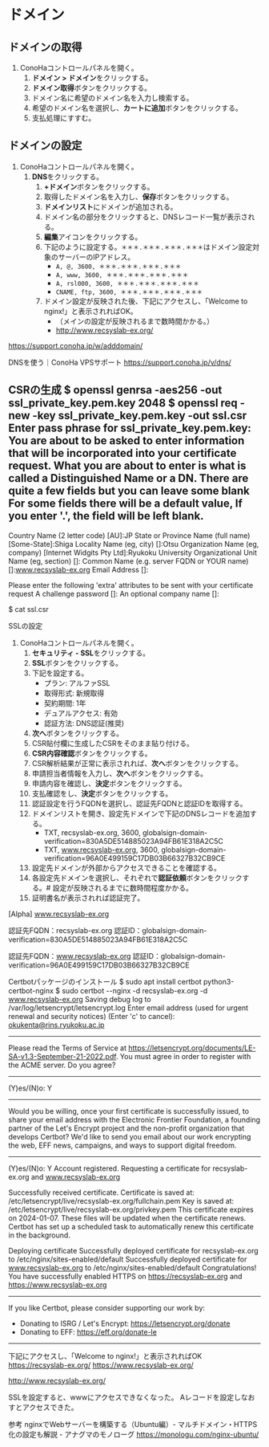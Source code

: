 # ドメイン

## ドメインの取得
1. ConoHaコントロールパネルを開く。
   1. **ドメイン > ドメイン**をクリックする。
   2. **ドメイン取得**ボタンをクリックする。
   3. ドメイン名に希望のドメイン名を入力し検索する。
   4. 希望のドメイン名を選択し、**カートに追加**ボタンをクリックする。
   5. 支払処理にすすむ。

## ドメインの設定
1. ConoHaコントロールパネルを開く。
   1. **DNS**をクリックする。
      1. **+ドメイン**ボタンをクリックする。
      2. 取得したドメイン名を入力し、**保存**ボタンをクリックする。
      3. **ドメインリスト**にドメインが追加される。
      4. ドメイン名の部分をクリックすると、DNSレコード一覧が表示される。
      5. **編集**アイコンをクリックする。
      6. 下記のように設定する。`＊＊＊.＊＊＊.＊＊＊.＊＊＊`はドメイン設定対象のサーバーのIPアドレス。
         - `A, @, 3600, ＊＊＊.＊＊＊.＊＊＊.＊＊＊`
         - `A, www, 3600, ＊＊＊.＊＊＊.＊＊＊.＊＊＊`
         - `A, rsl000, 3600, ＊＊＊.＊＊＊.＊＊＊.＊＊＊`
         - `CNAME, ftp, 3600, ＊＊＊.＊＊＊.＊＊＊.＊＊＊`
      7. ドメイン設定が反映された後、下記にアクセスし、「Welcome to nginx!」と表示されればOK。
         - （メインの設定が反映されるまで数時間かかる。）
         - http://www.recsyslab-ex.org/


https://support.conoha.jp/w/adddomain/

DNSを使う｜ConoHa VPSサポート
https://support.conoha.jp/v/dns/


CSRの生成
$ openssl genrsa -aes256 -out ssl_private_key.pem.key 2048
$ openssl req -new -key ssl_private_key.pem.key -out ssl.csr
Enter pass phrase for ssl_private_key.pem.key:
You are about to be asked to enter information that will be incorporated
into your certificate request.
What you are about to enter is what is called a Distinguished Name or a DN.
There are quite a few fields but you can leave some blank
For some fields there will be a default value,
If you enter '.', the field will be left blank.
-----
Country Name (2 letter code) [AU]:JP
State or Province Name (full name) [Some-State]:Shiga
Locality Name (eg, city) []:Otsu
Organization Name (eg, company) [Internet Widgits Pty Ltd]:Ryukoku University
Organizational Unit Name (eg, section) []:
Common Name (e.g. server FQDN or YOUR name) []:www.recsyslab-ex.org
Email Address []:

Please enter the following 'extra' attributes
to be sent with your certificate request
A challenge password []:
An optional company name []:


$ cat ssl.csr

SSLの設定

1. ConoHaコントロールパネルを開く。
   1. **セキュリティ - SSL**をクリックする。
   2. **SSL**ボタンをクリックする。
   3. 下記を設定する。
      - プラン: アルファSSL
      - 取得形式: 新規取得
      - 契約期間: 1年
      - デュアルアクセス: 有効
      - 認証方法: DNS認証(推奨)
   4. **次へ**ボタンをクリックする。
   5. CSR貼付欄に生成したCSRをそのまま貼り付ける。
   6. **CSR内容確認**ボタンをクリックする。
   7. CSR解析結果が正常に表示されれば、**次へ**ボタンをクリックする。
   8. 申請担当者情報を入力し、**次へ**ボタンをクリックする。
   9. 申請内容を確認し、**決定**ボタンをクリックする。
   10. 支払確認をし、**決定**ボタンをクリックする。
   11. 認証設定を行うFQDNを選択し、認証先FQDNと認証IDを取得する。
   12. ドメインリストを開き、設定先ドメインで下記のDNSレコードを追加する。
       - TXT, recsyslab-ex.org, 3600, globalsign-domain-verification=830A5DE514885023A94FB61E318A2C5C
       - TXT, www.recsyslab-ex.org, 3600, globalsign-domain-verification=96A0E499159C17DB03B66327B32CB9CE
   13. 設定先ドメインが外部からアクセスできることを確認する。
   14. 各設定先ドメインを選択し、それぞれで**認証依頼**ボタンをクリックする。# 設定が反映されるまでに数時間程度かかる。
   15. 証明書名が表示されれば認証完了。

[Alpha] www.recsyslab-ex.org




認証先FQDN：recsyslab-ex.org
認証ID：globalsign-domain-verification=830A5DE514885023A94FB61E318A2C5C

認証先FQDN：www.recsyslab-ex.org
認証ID：globalsign-domain-verification=96A0E499159C17DB03B66327B32CB9CE



Certbotパッケージのインストール
$ sudo apt install certbot python3-certbot-nginx
$ sudo certbot --nginx -d recsyslab-ex.org -d www.recsyslab-ex.org
Saving debug log to /var/log/letsencrypt/letsencrypt.log
Enter email address (used for urgent renewal and security notices)
 (Enter 'c' to cancel): okukenta@rins.ryukoku.ac.jp

- - - - - - - - - - - - - - - - - - - - - - - - - - - - - - - - - - - - - - - -
Please read the Terms of Service at
https://letsencrypt.org/documents/LE-SA-v1.3-September-21-2022.pdf. You must
agree in order to register with the ACME server. Do you agree?
- - - - - - - - - - - - - - - - - - - - - - - - - - - - - - - - - - - - - - - -
(Y)es/(N)o: Y

- - - - - - - - - - - - - - - - - - - - - - - - - - - - - - - - - - - - - - - -
Would you be willing, once your first certificate is successfully issued, to
share your email address with the Electronic Frontier Foundation, a founding
partner of the Let's Encrypt project and the non-profit organization that
develops Certbot? We'd like to send you email about our work encrypting the web,
EFF news, campaigns, and ways to support digital freedom.
- - - - - - - - - - - - - - - - - - - - - - - - - - - - - - - - - - - - - - - -
(Y)es/(N)o: Y
Account registered.
Requesting a certificate for recsyslab-ex.org and www.recsyslab-ex.org

Successfully received certificate.
Certificate is saved at: /etc/letsencrypt/live/recsyslab-ex.org/fullchain.pem
Key is saved at:         /etc/letsencrypt/live/recsyslab-ex.org/privkey.pem
This certificate expires on 2024-01-07.
These files will be updated when the certificate renews.
Certbot has set up a scheduled task to automatically renew this certificate in the background.

Deploying certificate
Successfully deployed certificate for recsyslab-ex.org to /etc/nginx/sites-enabled/default
Successfully deployed certificate for www.recsyslab-ex.org to /etc/nginx/sites-enabled/default
Congratulations! You have successfully enabled HTTPS on https://recsyslab-ex.org and https://www.recsyslab-ex.org

- - - - - - - - - - - - - - - - - - - - - - - - - - - - - - - - - - - - - - - -
If you like Certbot, please consider supporting our work by:
 * Donating to ISRG / Let's Encrypt:   https://letsencrypt.org/donate
 * Donating to EFF:                    https://eff.org/donate-le
- - - - - - - - - - - - - - - - - - - - - - - - - - - - - - - - - - - - - - - -


下記にアクセスし、「Welcome to nginx!」と表示されればOK
https://recsyslab-ex.org/
https://www.recsyslab-ex.org/

http://www.recsyslab-ex.org/

SSLを設定すると、wwwにアクセスできなくなった。
Aレコードを設定しなおすとアクセスできた。


参考
nginxでWebサーバーを構築する（Ubuntu編）- マルチドメイン・HTTPS化の設定も解説 - アナグマのモノローグ
https://monologu.com/nginx-ubuntu/
